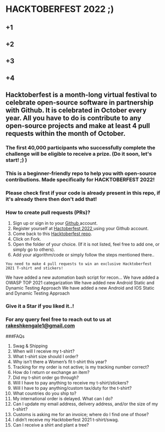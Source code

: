 # HACKTOBERFEST 2022 ;)
## +1
## +2
## +3
## +4
## Hacktoberfest is a month-long virtual festival to celebrate open-source software in partnership with Github. It is celebrated in October every year. All you have to do is contribute to any open-source projects and make at least 4 pull requests within the month of October.

### The first 40,000 participants who successfully complete the challenge will be eligible to receive a prize. (Do it soon, let's start! ;) )

### This is a beginner-friendly repo to help you with open-source contributions. Made specifically for HACKTOBERFEST 2022!

### Please check first if your code is already present in this repo, if it's already there then don't add that!

### How to create pull requests (PRs)?
  1. Sign up or sign in to your <a href="https://github.com/"> Github </a> account.
  2. Register yourself at <a href="https://hacktoberfest.digitalocean.com/"> Hactoberfest 2022 </a> using your Github account.
  3. Come back to this <a href="https://github.com/RakeshKengale/RaKKeN"> Hacktoberfest repo</a>.
  4. Click on Fork.
  4. Open the folder of your choice. (If it is not listed, feel free to add one, or simply go to others).
  5. Add your algorithm/code or simply follow the steps mentioned there..
   

` You need to make 4 pull requests to win an exclusive Hacktoberfest 2021 T-shirt and stickers! `


We have added a new automation bash script for recon...
We have added a OWASP TOP 2021 categarization
We have added new Android Static and Dynamic Testing Approach
We have added a new Android and IOS Static and Dynamic Testing Approach

### Give it a Star if you liked it..! 

### For any query feel free to reach out to us at rakeshkengale1@gmail.com

###FAQs
1. Swag & Shipping
2. When will I receive my t-shirt?
3. What t-shirt size should I order?
4. Why isn’t there a Women’s fit t-shirt this year?
5. Tracking for my order is not active; is my tracking number correct?
6. How do I return or exchange an item?
7. Did my t-shirt order go through?
8. Will I have to pay anything to receive my t-shirt/stickers?
9. Will I have to pay anything/custom tax/duty for the t-shirt?
10. What countries do you ship to?
11. My international order is delayed. What can I do?
12. Can I update my email address, delivery address, and/or the size of my t-shirt?
13. Customs is asking me for an invoice; where do I find one of those?
14. I didn’t receive my Hacktoberfest 2021 t-shirt/swag.
15. Can I receive a shirt and plant a tree?
